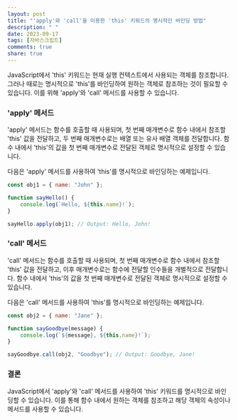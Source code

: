 ```yaml
---
layout: post
title: "'apply'와 'call'을 이용한 'this' 키워드의 명시적인 바인딩 방법"
description: " "
date: 2023-09-17
tags: [자바스크립트]
comments: true
share: true
---
```


JavaScript에서 'this' 키워드는 현재 실행 컨텍스트에서 사용되는 객체를 참조합니다. 그러나 때로는 명시적으로 'this'를 바인딩하여 원하는 객체로 참조하는 것이 필요할 수 있습니다. 이를 위해 'apply'와 'call' 메서드를 사용할 수 있습니다.

### 'apply' 메서드
'apply' 메서드는 함수를 호출할 때 사용되며, 첫 번째 매개변수로 함수 내에서 참조할 'this' 값을 전달하고, 두 번째 매개변수로는 배열 또는 유사 배열 객체를 전달합니다. 함수 내에서 'this'의 값을 첫 번째 매개변수로 전달된 객체로 명시적으로 설정할 수 있습니다.

다음은 'apply' 메서드를 사용하여 'this'를 명시적으로 바인딩하는 예제입니다.

```javascript
const obj1 = { name: "John" };

function sayHello() {
    console.log(`Hello, ${this.name}!`);
}

sayHello.apply(obj1); // Output: Hello, John!
```

### 'call' 메서드
'call' 메서드는 함수를 호출할 때 사용되며, 첫 번째 매개변수로 함수 내에서 참조할 'this' 값을 전달하고, 이후 매개변수로는 함수에 전달할 인수들을 개별적으로 전달합니다. 함수 내에서 'this'의 값을 첫 번째 매개변수로 전달된 객체로 명시적으로 설정할 수 있습니다.

다음은 'call' 메서드를 사용하여 'this'를 명시적으로 바인딩하는 예제입니다.

```javascript
const obj2 = { name: "Jane" };

function sayGoodbye(message) {
    console.log(`${message}, ${this.name}!`);
}

sayGoodbye.call(obj2, "Goodbye"); // Output: Goodbye, Jane!
```

### 결론
JavaScript에서 'apply'와 'call' 메서드를 사용하여 'this' 키워드를 명시적으로 바인딩할 수 있습니다. 이를 통해 함수 내에서 원하는 객체를 참조하고 해당 객체의 속성이나 메서드를 사용할 수 있습니다.